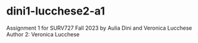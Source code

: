 # dini1-lucchese2-a1
Assignment 1 for SURV727 Fall 2023 by Aulia Dini and Veronica Lucchese
Author 2: Veronica Lucchese
